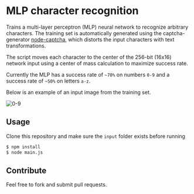 # MLP character recognition

Trains a multi-layer perceptron (MLP) neural network to recognize arbitrary characters. The training set is automatically generated using the captcha-generator [node-captcha](http://npmjs.com/package/node-captcha), which distorts the input characters with text transformations.

The script moves each character to the center of the 256-bit (16x16) network input using a center of mass calculation to maximize success rate.

Currently the MLP has a success rate of ```~70%``` on numbers ```0-9``` and a success rate of ```~50%``` on letters ```a-z```.

Below is an example of an input image from the training set.

![0-9](https://raw.github.com/mateogianolio/mlp-character-recognition/master/examples/0-9.png)

## Usage

Clone this repository and make sure the ```input``` folder exists before running

```bash
$ npm install
$ node main.js
```

## Contribute

Feel free to fork and submit pull requests.